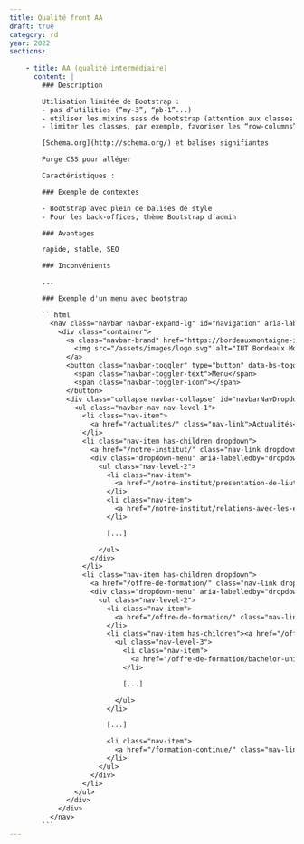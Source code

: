 ```yaml
---
title: Qualité front AA
draft: true
category: rd
year: 2022
sections:
    
    - title: AA (qualité intermédiaire)
      content: |
        ### Description

        Utilisation limitée de Bootstrap :
        - pas d’utilities (”my-3”, “pb-1”...)
        - utiliser les mixins sass de bootstrap (attention aux classes utilisées par le js de bootstrap)
        - limiter les classes, par exemple, favoriser les “row-columns” au lieux des “cols” permet de n’écrire qu’une fois la règle de colonage lorsque que ces dernières sont de même largeurs

        [Schema.org](http://schema.org/) et balises signifiantes

        Purge CSS pour alléger

        Caractéristiques : 

        ### Exemple de contextes

        - Bootstrap avec plein de balises de style
        - Pour les back-offices, thème Bootstrap d’admin

        ### Avantages

        rapide, stable, SEO

        ### Inconvénients

        ...

        ### Exemple d'un menu avec bootstrap

        ```html
          <nav class="navbar navbar-expand-lg" id="navigation" aria-label="Menu principal">
            <div class="container">
              <a class="navbar-brand" href="https://bordeauxmontaigne-iut.netlify.app/">
                <img src="/assets/images/logo.svg" alt="IUT Bordeaux Montaigne" height="42" width="147">
              </a>
              <button class="navbar-toggler" type="button" data-bs-toggle="collapse" data-bs-target="#navbarNavDropdown" aria-controls="navbarNavDropdown" aria-expanded="false" aria-label="">
                <span class="navbar-toggler-text">Menu</span>
                <span class="navbar-toggler-icon"></span>
              </button>
              <div class="collapse navbar-collapse" id="navbarNavDropdown">
                <ul class="navbar-nav nav-level-1">
                  <li class="nav-item">
                    <a href="/actualites/" class="nav-link">Actualités</a>
                  </li>
                  <li class="nav-item has-children dropdown">
                    <a href="/notre-institut/" class="nav-link dropdown-toggle" id="dropdown-notre-institut" role="button" data-bs-toggle="dropdown" aria-expanded="false">Notre institut</a>
                    <div class="dropdown-menu" aria-labelledby="dropdown-notre-institut">
                      <ul class="nav-level-2">
                        <li class="nav-item">
                          <a href="/notre-institut/presentation-de-liut/" class="nav-link">Présentation de l'IUT</a>
                        </li>
                        <li class="nav-item">
                          <a href="/notre-institut/relations-avec-les-entreprises/" class="nav-link">Relations avec les entreprises</a>
                        </li>

                        [...]

                      </ul>
                    </div>
                  </li>
                  <li class="nav-item has-children dropdown">
                    <a href="/offre-de-formation/" class="nav-link dropdown-toggle" id="dropdown-offre-de-formation" role="button" data-bs-toggle="dropdown" aria-expanded="false">Offre de formation</a>
                    <div class="dropdown-menu" aria-labelledby="dropdown-offre-de-formation">
                      <ul class="nav-level-2">
                        <li class="nav-item">
                          <a href="/offre-de-formation/" class="nav-link">Toute l'offre de formation</a>
                        </li>
                        <li class="nav-item has-children"><a href="/offre-de-formation/bachelor-universitaire-de-technologie/" class="nav-link">Bachelor Universitaire de Technologie</a>
                          <ul class="nav-level-3">
                            <li class="nav-item">
                              <a href="/offre-de-formation/bachelor-universitaire-de-technologie/carrieres-sociales/parcours-animation-sociale-et-socioculturelle/" class="nav-link">Animation sociale et socioculturelle</a>
                            </li>

                            [...]

                          </ul>
                        </li>

                        [...]

                        <li class="nav-item">
                          <a href="/formation-continue/" class="nav-link">Formation continue</a>
                        </li>
                      </ul>
                    </div>
                  </li>
                </ul>
              </div>
            </div>
          </nav>
        ``` 
---
```

